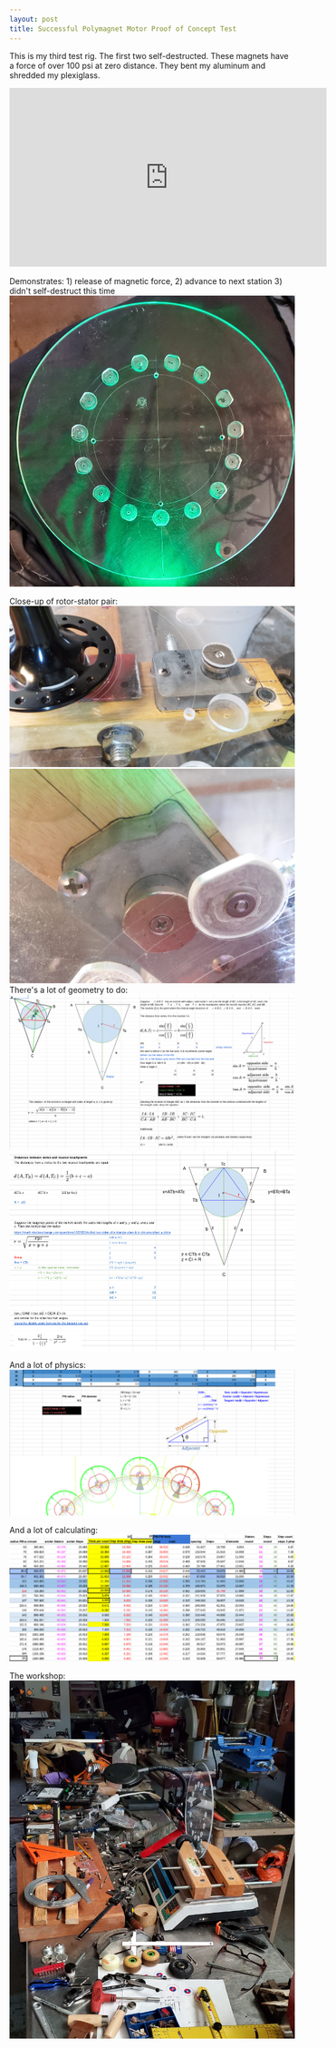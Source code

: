 ```yaml
---
layout: post
title: Successful Polymagnet Motor Proof of Concept Test
---
```


This is my third test rig. The first two self-destructed. These magnets have a force of over 100 psi at zero distance. They bent my aluminum and shredded my plexiglass.
<iframe width="560" height="315" src="https://www.youtube.com/embed/zg_jSTjzq7M" frameborder="0" allow="accelerometer; autoplay; encrypted-media; gyroscope; picture-in-picture" allowfullscreen></iframe>

Demonstrates: 1) release of magnetic force, 2) advance to next station 3) didn't self-destruct this time
![](/img/20190815_181346.jpg)

Close-up of rotor-stator pair:
![](/img/20190827_180051.jpg)
![](/img/20190829_162639.jpg)
There's a lot of geometry to do:
![](/img/PPMM_incircles1.png)
![](/img/PPMM_incircles2.png)

And a lot of physics:
![](/img/PPMM_phase.png)

And a lot of calculating:
![](/img/PPMM_diameters.png)

The workshop:
![](/img/IMG_20190815_183704_939.jpg)
